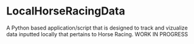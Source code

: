 # LocalHorseRacingData
A Python based application/script that is designed to track and vizualize data inputted locally that pertains to Horse Racing. WORK IN PROGRESS
